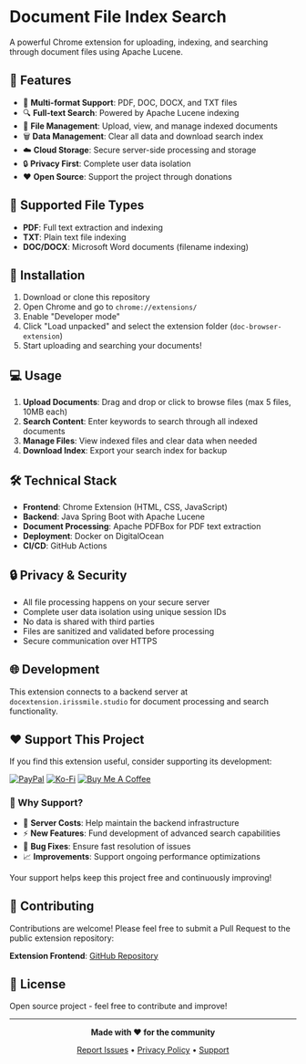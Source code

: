 # Document File Index Search

A powerful Chrome extension for uploading, indexing, and searching through document files using Apache Lucene.

## 🎯 Features

- 📄 **Multi-format Support**: PDF, DOC, DOCX, and TXT files
- 🔍 **Full-text Search**: Powered by Apache Lucene indexing
- 📁 **File Management**: Upload, view, and manage indexed documents
- 🗑️ **Data Management**: Clear all data and download search index
- ☁️ **Cloud Storage**: Secure server-side processing and storage
- 🔒 **Privacy First**: Complete user data isolation
- ❤️ **Open Source**: Support the project through donations

## 📁 Supported File Types

- **PDF**: Full text extraction and indexing
- **TXT**: Plain text file indexing
- **DOC/DOCX**: Microsoft Word documents (filename indexing)

## 🚀 Installation

1. Download or clone this repository
2. Open Chrome and go to `chrome://extensions/`
3. Enable "Developer mode"
4. Click "Load unpacked" and select the extension folder (`doc-browser-extension`)
5. Start uploading and searching your documents!

## 💻 Usage

1. **Upload Documents**: Drag and drop or click to browse files (max 5 files, 10MB each)
2. **Search Content**: Enter keywords to search through all indexed documents
3. **Manage Files**: View indexed files and clear data when needed
4. **Download Index**: Export your search index for backup

## 🛠️ Technical Stack

- **Frontend**: Chrome Extension (HTML, CSS, JavaScript)
- **Backend**: Java Spring Boot with Apache Lucene
- **Document Processing**: Apache PDFBox for PDF text extraction
- **Deployment**: Docker on DigitalOcean
- **CI/CD**: GitHub Actions

## 🔒 Privacy & Security

- All file processing happens on your secure server
- Complete user data isolation using unique session IDs
- No data is shared with third parties
- Files are sanitized and validated before processing
- Secure communication over HTTPS

## 🌐 Development

This extension connects to a backend server at `docextension.irissmile.studio` for document processing and search functionality.

## ❤️ Support This Project

If you find this extension useful, consider supporting its development:

[![PayPal](https://img.shields.io/badge/PayPal-00457C?style=for-the-badge&logo=paypal&logoColor=white)](https://www.paypal.com/paypalme/irissmile)
[![Ko-Fi](https://img.shields.io/badge/Ko--fi-F16061?style=for-the-badge&logo=ko-fi&logoColor=white)](https://ko-fi.com/irissmile)
[![Buy Me A Coffee](https://img.shields.io/badge/Buy%20Me%20a%20Coffee-ffdd00?style=for-the-badge&logo=buy-me-a-coffee&logoColor=black)](https://www.buymeacoffee.com/irissmile)

### 💖 Why Support?

- 🚀 **Server Costs**: Help maintain the backend infrastructure
- ⚡ **New Features**: Fund development of advanced search capabilities
- 🔧 **Bug Fixes**: Ensure fast resolution of issues
- 📈 **Improvements**: Support ongoing performance optimizations

Your support helps keep this project free and continuously improving!

## 🤝 Contributing

Contributions are welcome! Please feel free to submit a Pull Request to the public extension repository:

**Extension Frontend**: [GitHub Repository](https://github.com/SawsanDaban/docextension)

## 📄 License

Open source project - feel free to contribute and improve!

---

<div align="center">

**Made with ❤️ for the community**

[Report Issues](https://github.com/SawsanDaban/docextension/issues) • [Privacy Policy](https://docextension.irissmile.studio/privacy-policy) • [Support](https://www.paypal.com/paypalme/irissmile)

</div>
